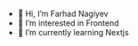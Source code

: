 - 👋 Hi, I’m Farhad Nagiyev
- 👀 I’m interested in Frontend
- 🌱 I’m currently learning Nextjs

<!---
ferhadnaiyev/ferhadnaiyev is a ✨ special ✨ repository because its `README.md` (this file) appears on your GitHub profile.
You can click the Preview link to take a look at your changes.
--->
